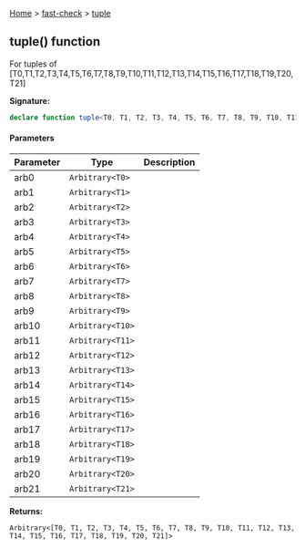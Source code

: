 [Home](/) &gt; [fast-check](../fast-check.md) &gt; [tuple](tuple_21.md)

## tuple() function

For tuples of \[T0,T1,T2,T3,T4,T5,T6,T7,T8,T9,T10,T11,T12,T13,T14,T15,T16,T17,T18,T19,T20,T21\]

<b>Signature:</b>

```typescript
declare function tuple<T0, T1, T2, T3, T4, T5, T6, T7, T8, T9, T10, T11, T12, T13, T14, T15, T16, T17, T18, T19, T20, T21>(arb0: Arbitrary<T0>, arb1: Arbitrary<T1>, arb2: Arbitrary<T2>, arb3: Arbitrary<T3>, arb4: Arbitrary<T4>, arb5: Arbitrary<T5>, arb6: Arbitrary<T6>, arb7: Arbitrary<T7>, arb8: Arbitrary<T8>, arb9: Arbitrary<T9>, arb10: Arbitrary<T10>, arb11: Arbitrary<T11>, arb12: Arbitrary<T12>, arb13: Arbitrary<T13>, arb14: Arbitrary<T14>, arb15: Arbitrary<T15>, arb16: Arbitrary<T16>, arb17: Arbitrary<T17>, arb18: Arbitrary<T18>, arb19: Arbitrary<T19>, arb20: Arbitrary<T20>, arb21: Arbitrary<T21>): Arbitrary<[T0, T1, T2, T3, T4, T5, T6, T7, T8, T9, T10, T11, T12, T13, T14, T15, T16, T17, T18, T19, T20, T21]>;
```

#### Parameters

|  Parameter | Type | Description |
|  --- | --- | --- |
|  arb0 | <code>Arbitrary&lt;T0&gt;</code> |  |
|  arb1 | <code>Arbitrary&lt;T1&gt;</code> |  |
|  arb2 | <code>Arbitrary&lt;T2&gt;</code> |  |
|  arb3 | <code>Arbitrary&lt;T3&gt;</code> |  |
|  arb4 | <code>Arbitrary&lt;T4&gt;</code> |  |
|  arb5 | <code>Arbitrary&lt;T5&gt;</code> |  |
|  arb6 | <code>Arbitrary&lt;T6&gt;</code> |  |
|  arb7 | <code>Arbitrary&lt;T7&gt;</code> |  |
|  arb8 | <code>Arbitrary&lt;T8&gt;</code> |  |
|  arb9 | <code>Arbitrary&lt;T9&gt;</code> |  |
|  arb10 | <code>Arbitrary&lt;T10&gt;</code> |  |
|  arb11 | <code>Arbitrary&lt;T11&gt;</code> |  |
|  arb12 | <code>Arbitrary&lt;T12&gt;</code> |  |
|  arb13 | <code>Arbitrary&lt;T13&gt;</code> |  |
|  arb14 | <code>Arbitrary&lt;T14&gt;</code> |  |
|  arb15 | <code>Arbitrary&lt;T15&gt;</code> |  |
|  arb16 | <code>Arbitrary&lt;T16&gt;</code> |  |
|  arb17 | <code>Arbitrary&lt;T17&gt;</code> |  |
|  arb18 | <code>Arbitrary&lt;T18&gt;</code> |  |
|  arb19 | <code>Arbitrary&lt;T19&gt;</code> |  |
|  arb20 | <code>Arbitrary&lt;T20&gt;</code> |  |
|  arb21 | <code>Arbitrary&lt;T21&gt;</code> |  |

<b>Returns:</b>

`Arbitrary<[T0, T1, T2, T3, T4, T5, T6, T7, T8, T9, T10, T11, T12, T13, T14, T15, T16, T17, T18, T19, T20, T21]>`

